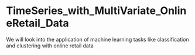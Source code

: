 # TimeSeries_with_MultiVariate_OnlineRetail_Data
We will look into the application of machine learning tasks like classification and clustering with online retail data

